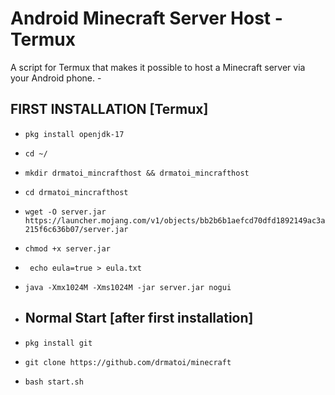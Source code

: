 # Android Minecraft Server Host - Termux 
A script for Termux that makes it possible to host a Minecraft server via your Android phone. -  
## FIRST  INSTALLATION [Termux]

* `pkg install openjdk-17`

* `cd ~/`
* ` mkdir drmatoi_mincrafthost && drmatoi_mincrafthost `
* ` cd drmatoi_mincrafthost `

* ` wget -O server.jar https://launcher.mojang.com/v1/objects/bb2b6b1aefcd70dfd1892149ac3a215f6c636b07/server.jar `
* ` chmod +x server.jar `

 * ` echo eula=true > eula.txt` 

* ` java -Xmx1024M -Xms1024M -jar server.jar nogui `


* ## Normal Start [after first installation]

* `pkg install git`
* `git clone https://github.com/drmatoi/minecraft`
* `bash start.sh`
